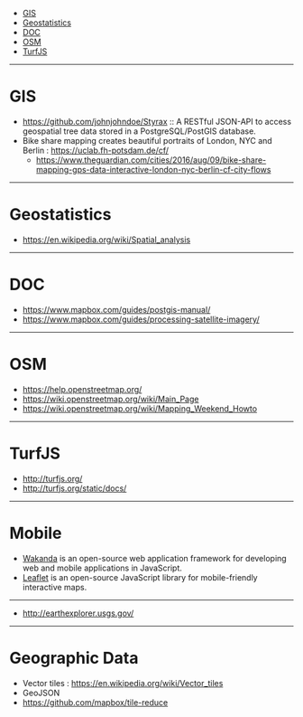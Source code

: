 + [GIS](#gis)
+ [Geostatistics](#geostatistics)
+ [DOC](#doc)
+ [OSM](#osm)
+ [TurfJS](#turfjs)

----

# GIS
+ https://github.com/johnjohndoe/Styrax :: A RESTful JSON-API to access geospatial tree data stored in a PostgreSQL/PostGIS database. 
+ Bike share mapping creates beautiful portraits of London, NYC and Berlin : https://uclab.fh-potsdam.de/cf/
    + https://www.theguardian.com/cities/2016/aug/09/bike-share-mapping-gps-data-interactive-london-nyc-berlin-cf-city-flows

----

# Geostatistics 
+ https://en.wikipedia.org/wiki/Spatial_analysis

----

# DOC
+ https://www.mapbox.com/guides/postgis-manual/
+ https://www.mapbox.com/guides/processing-satellite-imagery/

----

# OSM
+ https://help.openstreetmap.org/
+ https://wiki.openstreetmap.org/wiki/Main_Page
+ https://wiki.openstreetmap.org/wiki/Mapping_Weekend_Howto

----

# TurfJS
+ http://turfjs.org/
+ http://turfjs.org/static/docs/

----

# Mobile
+ [Wakanda](https://en.wikipedia.org/wiki/Wakanda_%28software%29) is an open-source web application framework for developing web and mobile applications in JavaScript.
+ [Leaflet](http://leafletjs.com/) is an open-source JavaScript library for mobile-friendly interactive maps.

----

+ http://earthexplorer.usgs.gov/ 

----

# Geographic Data
+ Vector tiles : https://en.wikipedia.org/wiki/Vector_tiles
+ GeoJSON
+ https://github.com/mapbox/tile-reduce
